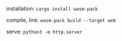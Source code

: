 installation:
`cargo install wasm-pack`

compile, link:
`wasm-pack build --target web`

serve:
`python3 -m http.server`

